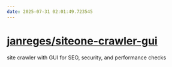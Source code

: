 ```yaml
---
date: 2025-07-31 02:01:49.723545
---
```


# [janreges/siteone-crawler-gui](https://github.com/janreges/siteone-crawler-gui)

site crawler with GUI for SEO, security, and performance checks